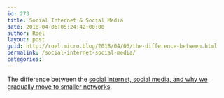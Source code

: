 ```yaml
---
id: 273
title: Social Internet & Social Media
date: 2018-04-06T05:24:42+00:00
author: Roel
layout: post
guid: http://roel.micro.blog/2018/04/06/the-difference-between.html
permalink: /social-internet-social-media/
categories:
---
```

The difference between the [social internet, social media, and why we gradually move to smaller networks](https://elezea.com/2018/04/social-internet-smaller-networks/).
